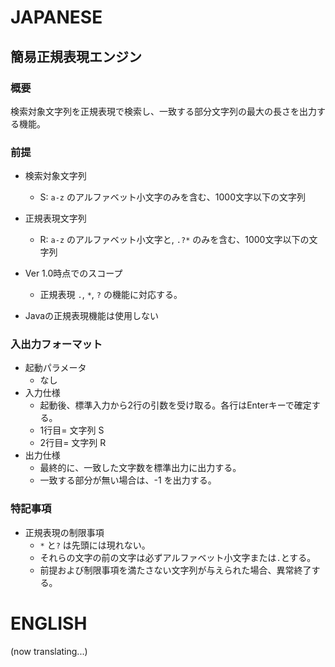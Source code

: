 # JAPANESE  
 
## 簡易正規表現エンジン

### 概要

検索対象文字列を正規表現で検索し、一致する部分文字列の最大の長さを出力する機能。

### 前提  

+ 検索対象文字列  
  - S: `a-z` のアルファベット小文字のみを含む、1000文字以下の文字列  
+ 正規表現文字列  
  - R: `a-z` のアルファベット小文字と, `.?*` のみを含む、1000文字以下の文字列  
+ Ver 1.0時点でのスコープ  
  - 正規表現 `.`, `*`, `?` の機能に対応する。

+ Javaの正規表現機能は使用しない

### 入出力フォーマット

+ 起動パラメータ
  - なし
+ 入力仕様  
  - 起動後、標準入力から2行の引数を受け取る。各行はEnterキーで確定する。
  - 1行目= 文字列 S
  - 2行目= 文字列 R  
+ 出力仕様  
  - 最終的に、一致した文字数を標準出力に出力する。  
  - 一致する部分が無い場合は、-1 を出力する。

### 特記事項

+ 正規表現の制限事項  
  - `*` と`?` は先頭には現れない。
  - それらの文字の前の文字は必ずアルファベット小文字または`.`とする。
  - 前提および制限事項を満たさない文字列が与えられた場合、異常終了する。


# ENGLISH  

(now translating...)  

